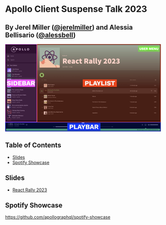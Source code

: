 # Apollo Client Suspense Talk 2023
## By Jerel Miller ([@jerelmiller](https://github.com/jerelmiller)) and Alessia Bellisario ([@alessbell](https://github.com/alessbell))

<img src="./cover.jpg">

## Table of Contents

- [Slides](#slides)
- [Spotify Showcase](#spotify-showcase)


## Slides

- [React Rally 2023](./react-rally-2023-slides/Suspense+GraphQL--ReactRally2023.pdf)

## Spotify Showcase

https://github.com/apollographql/spotify-showcase